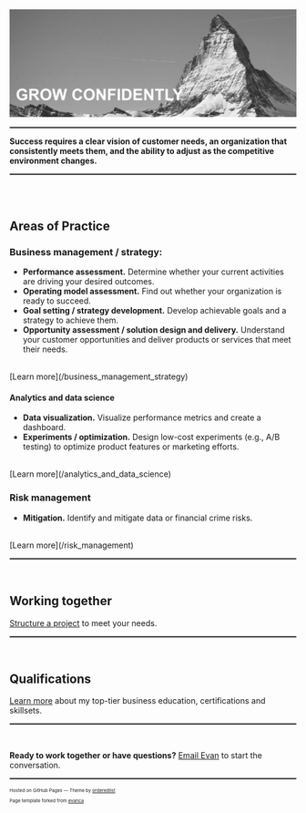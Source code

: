 <img src="images/Matterhorn2.jpeg?raw=true"/>

<br>

<hr style="border:0.1px solid gray">

**Success requires a clear vision of customer needs, an organization that consistently meets them, and the ability to adjust as the competitive environment changes.**

<hr style="border:0.1px solid gray">

<br><br>

## Areas of Practice

### Business management / strategy: 
* **Performance assessment.** Determine whether your current activities are driving your desired outcomes.
* **Operating model assessment.** Find out whether your organization is ready to succeed.
* **Goal setting / strategy development.** Develop achievable goals and a strategy to achieve them.
* **Opportunity assessment / solution design and delivery.** Understand your customer opportunities and deliver products or services that meet their needs.
<br>
[Learn more](/business_management_strategy)

#### Analytics and data science
* **Data visualization.** Visualize performance metrics and create a dashboard.
* **Experiments / optimization.** Design low-cost experiments (e.g., A/B testing) to optimize product features or marketing efforts.
<br>
[Learn more](/analytics_and_data_science)

### Risk management
* **Mitigation.** Identify and mitigate data or financial crime risks.
<br>
[Learn more](/risk_management)

<!--

## Functional Areas

### Business management / strategy 

<p align="center">
  <img src="images/customer flow logo.png?raw=true"/>
</p>

[Read](/business_management_strategy) Evan's perspectives and learn about his project work in business management and business strategy. 

 
//[Project 1 Title](/sample_page)


### Analytics and data science

<p align="center">
  <img src="images/Customer service dashboard truncated.png?raw=true"/>
</p>

[Learn more](/analytics_and_data_science) about Evan's thoughts and project work in analytics and data science.
  
//[Project 2 Title](/pdf/sample_presentation.pdf)


### Risk management

<p align="center">
  <img src="images/stop bad stuff.png?raw=true"/>
</p>

[Find out more](/risk_management) about Evan's perspectives and experience in risk management.

<hr style="border:0.1px solid gray">

<br>

-->

<hr style="border:.1px solid gray">

<br>

## Working together

[Structure a project](/engagement_model) to meet your needs.

<hr style="border:.1px solid gray">

<br>

## Qualifications
[Learn more](/education_capabilities) about my top-tier business education, certifications and skillsets. 

<hr style="border:.1px solid gray">

<br>

**Ready to work together or have questions?** [Email Evan](mailto:grow.with.a.purpose@gmail.com) to start the conversation.

<!--

### Project ideas
[See here](/ideas) for potential ways to work together. 

---

[Project 3 Title](http://example.com/)

## Why we should partner 🤝 
* <em>Outcomes focus.</em> I focus on the outcomes you are trying to achieve, and tailor-make a solution for you.
* <em>Collaborative model.</em> I will share progress along the way to ensure the final product meets your requirements.
* <em>Cross-functional expertise.</em> Strategy + data analysis skillsets means we'll find viable solutions that play to your organization's strengths.
* <em>Broad domain knowledge.</em> Broad industry and growth phase experience means I've worked with an organization like yours.

### Category Name 2

- [Project 1 Title](http://example.com/)
- [Project 2 Title](http://example.com/)
- [Project 3 Title](http://example.com/)
- [Project 4 Title](http://example.com/)
- [Project 5 Title](http://example.com/)
-->
  
<hr style="border:.1px solid gray">


<p style="font-size:8px">Hosted on GitHub Pages &mdash; Theme by <a href="https://github.com/orderedlist">orderedlist</a></p>
<p style="font-size:8px">Page template forked from <a href="https://github.com/evanca/quick-portfolio">evanca</a></p>
<!-- Remove above link if you don't want to attibute -->
